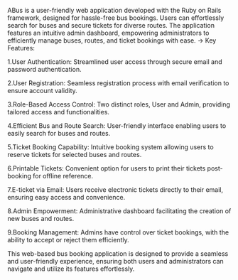 ABus is a user-friendly web application developed with the Ruby on Rails framework, designed for hassle-free bus bookings. Users can effortlessly search for buses and secure tickets for diverse routes. The application features an intuitive admin dashboard, empowering administrators to efficiently manage buses, routes, and ticket bookings with ease.
-> Key Features:

1.User Authentication:
Streamlined user access through secure email and password authentication.

2.User Registration:
Seamless registration process with email verification to ensure account validity.

3.Role-Based Access Control:
Two distinct roles, User and Admin, providing tailored access and functionalities.

4.Efficient Bus and Route Search:
User-friendly interface enabling users to easily search for buses and routes.

5.Ticket Booking Capability:
Intuitive booking system allowing users to reserve tickets for selected buses and routes.

6.Printable Tickets:
Convenient option for users to print their tickets post-booking for offline reference.

7.E-ticket via Email:
Users receive electronic tickets directly to their email, ensuring easy access and convenience.

8.Admin Empowerment:
Administrative dashboard facilitating the creation of new buses and routes.

9.Booking Management:
Admins have control over ticket bookings, with the ability to accept or reject them efficiently.

This web-based bus booking application is designed to provide a seamless and user-friendly experience, ensuring both users and administrators can navigate and utilize its features effortlessly.
